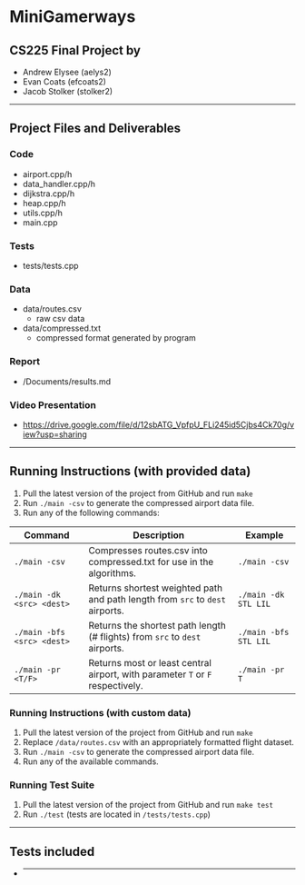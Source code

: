 # MiniGamerways
## CS225 Final Project by
- Andrew Elysee (aelys2)
- Evan Coats (efcoats2)
- Jacob Stolker (stolker2)
---
## Project Files and Deliverables

### Code
- airport.cpp/h
- data_handler.cpp/h
- dijkstra.cpp/h
- heap.cpp/h
- utils.cpp/h
- main.cpp

### Tests
- tests/tests.cpp
### Data
- data/routes.csv
    - raw csv data
- data/compressed.txt
    - compressed format generated by program

### Report
- /Documents/results.md
### Video Presentation
- https://drive.google.com/file/d/12sbATG_VpfpU_FLi245id5Cjbs4Ck70g/view?usp=sharing

---
## Running Instructions (with provided data)

1. Pull the latest version of the project from GitHub and run `make` 
2. Run `./main -csv` to generate the compressed airport data file.
3. Run any of the following commands:

| Command                    | Description                                                                    | Example               |
| -------------------------- | ------------------------------------------------------------------------------ | --------------------- |
| `./main -csv`              | Compresses routes.csv into compressed.txt for use in the algorithms.           | `./main -csv`         |
| `./main -dk <src> <dest>`  | Returns shortest weighted path and path length from `src` to `dest` airports.  | `./main -dk STL LIL`  |
| `./main -bfs <src> <dest>` | Returns the shortest path length (# flights) from `src` to `dest` airports.    | `./main -bfs STL LIL` |
| `./main -pr <T/F>`         | Returns most or least central airport, with parameter `T` or `F` respectively. | `./main -pr T`        |
### Running Instructions (with custom data)
1. Pull the latest version of the project from GitHub and run `make` 
2. Replace `/data/routes.csv` with an appropriately formatted flight dataset.
3. Run `./main -csv` to generate the compressed airport data file.
4. Run any of the available commands.

### Running Test Suite
1. Pull the latest version of the project from GitHub and run `make test` 
2. Run `./test` (tests are located in `/tests/tests.cpp`)
---
## Tests included
- *************
